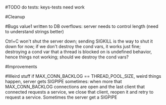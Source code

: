 #TODO
do tests: keys-tests need work

#Cleanup

#Bugs
value1 written to DB overflows: server needs to control length (need to understand strings better)

Ctrl+C won't shut the server down;
sending SIGKILL is the way to shut it down for now;
if we don't destroy the cond vars, it works just fine;
destroying a cond var that a thread is blocked on is undefined behavior, hence things not working;
should we destroy the cond vars?

#Improvements

#Weird stuff
if MAX_CONN_BACKLOG == THREAD_POOL_SIZE, weird things happen, server gets SIGPIPE sometimes:
when more that MAX_CONN_BACKLOG connections are open and the last client
that connected requests a service, we close that client, reopen it and
retry to request a service. Sometimes the server get a SIGPIPE